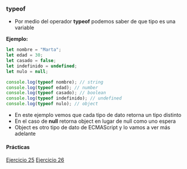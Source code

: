 ### typeof

- Por medio del operador **typeof** podemos saber de que tipo es una variable

**Ejemplo:**

```js
let nombre = "Marta";
let edad = 30;
let casado = false;
let indefinido = undefined;
let nulo = null;

console.log(typeof nombre); // string
console.log(typeof edad); // number
console.log(typeof casado); // boolean
console.log(typeof indefinido); // undefined
console.log(typeof nulo); // object
```

- En este ejemplo vemos que cada tipo de dato retorna un tipo distinto
- En el caso de **null** retorna object en lugar de null como uno espera
- Object es otro tipo de dato de ECMAScript y lo vamos a ver más adelante

#### Prácticas

[Ejercicio 25](../ejercicios/consignas/js/ej25.md)
[Ejercicio 26](../ejercicios/consignas/js/ej26.md)

